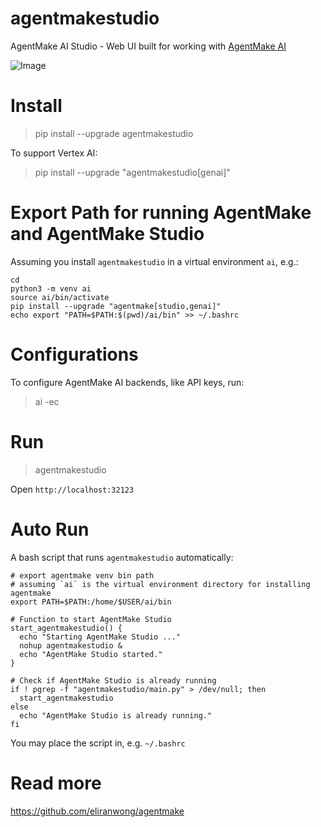# agentmakestudio

AgentMake AI Studio - Web UI built for working with [AgentMake AI](https://github.com/eliranwong/agentmake)

![Image](https://github.com/user-attachments/assets/3e8dbe05-855d-4c0a-a581-bc262443b452)

# Install

> pip install --upgrade agentmakestudio

To support Vertex AI:

> pip install --upgrade "agentmakestudio[genai]"

# Export Path for running AgentMake and AgentMake Studio

Assuming you install `agentmakestudio` in a virtual environment `ai`, e.g.:

```
cd
python3 -m venv ai
source ai/bin/activate
pip install --upgrade "agentmake[studio,genai]"
echo export "PATH=$PATH:$(pwd)/ai/bin" >> ~/.bashrc
```

# Configurations

To configure AgentMake AI backends, like API keys, run:

> ai -ec

# Run

> agentmakestudio

Open `http://localhost:32123`

# Auto Run

A bash script that runs `agentmakestudio` automatically:

```
# export agentmake venv bin path
# assuming `ai` is the virtual environment directory for installing agentmake
export PATH=$PATH:/home/$USER/ai/bin

# Function to start AgentMake Studio
start_agentmakestudio() {
  echo "Starting AgentMake Studio ..."
  nohup agentmakestudio &
  echo "AgentMake Studio started."
}

# Check if AgentMake Studio is already running
if ! pgrep -f "agentmakestudio/main.py" > /dev/null; then
  start_agentmakestudio
else
  echo "AgentMake Studio is already running."
fi
```

You may place the script in, e.g. `~/.bashrc`

# Read more

https://github.com/eliranwong/agentmake